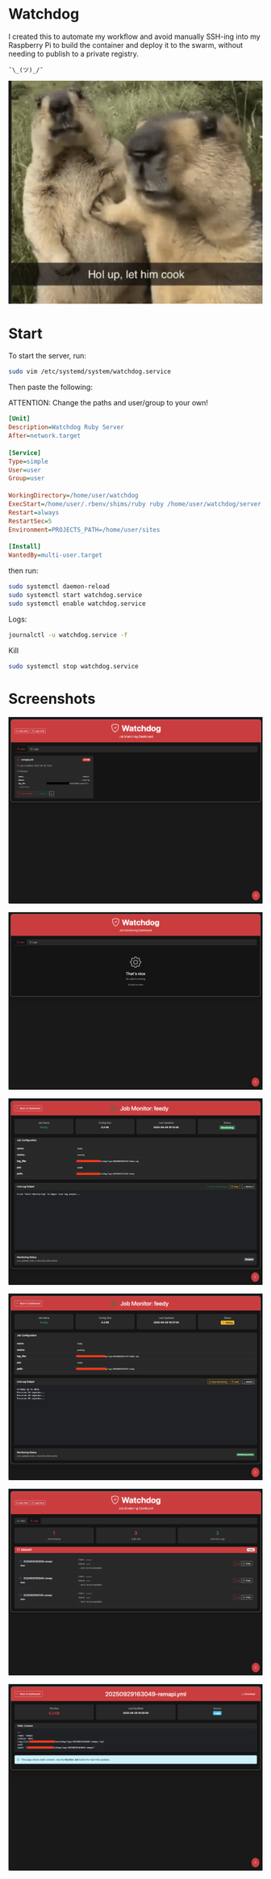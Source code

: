# Watchdog

I created this to automate my workflow and avoid manually SSH-ing into my Raspberry Pi to build the container and deploy it to the swarm, without needing to publish to a private registry.

```
¯\_(ツ)_/¯ 
```

![Let him cook](./.github/lhc.jpg)

# Start

To start the server, run:

```sh
sudo vim /etc/systemd/system/watchdog.service
```

Then paste the following:

ATTENTION: Change the paths and user/group to your own!

```ini
[Unit]
Description=Watchdog Ruby Server
After=network.target

[Service]
Type=simple
User=user
Group=user

WorkingDirectory=/home/user/watchdog
ExecStart=/home/user/.rbenv/shims/ruby ruby /home/user/watchdog/server.rb
Restart=always
RestartSec=5
Environment=PROJECTS_PATH=/home/user/sites

[Install]
WantedBy=multi-user.target
```

then run:

```sh
sudo systemctl daemon-reload
sudo systemctl start watchdog.service
sudo systemctl enable watchdog.service
```

Logs:

```sh
journalctl -u watchdog.service -f
```

Kill

```sh
sudo systemctl stop watchdog.service
```

# Screenshots

![Dashboard](./.github/dashboard.png)

![Dashboard](./.github/jobs.jpg)

![Dashboard](./.github/job-details.png)

![Dashboard](./.github/job-details2.png)

![Dashboard](./.github/logs.png)

![Dashboard](./.github/log-page.png)
